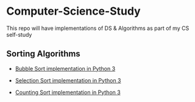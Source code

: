 # Computer-Science-Study
This repo will have implementations of DS &amp; Algorithms as part of my CS self-study

## Sorting Algorithms

 - [Bubble Sort implementation in Python 3](https://github.com/ttlgeek/Computer-Science-Study/blob/master/Sorting%20Algorithms/Bubble%20Sort.py)
   
 - [Selection Sort implementation in Python 3](https://github.com/ttlgeek/Computer-Science-Study/blob/master/Sorting%20Algorithms/Selection%20Sort.py)

- [Counting Sort implementation in Python 3](https://github.com/ttlgeek/Computer-Science-Study/blob/master/Sorting%20Algorithms/Counting%20Sort.py)